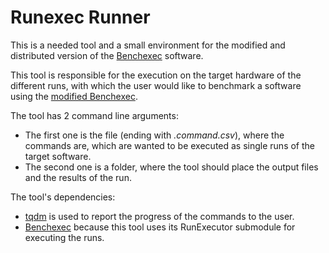 # Runexec Runner

This is a needed tool and a small environment for the modified and distributed version of the [Benchexec](https://github.com/sosy-lab/benchexec) software.

This tool is responsible for the execution on the target hardware of the different runs, with which the user would like to benchmark a software using the [modified Benchexec](https://github.com/Breinich/benchexec).

The tool has 2 command line arguments:
- The first one is the file (ending with *.command.csv*), where the commands are, which are wanted to be executed as single runs of the target software.
- The second one is a folder, where the tool should place the output files and the results of the run.

The tool's dependencies:
- [tqdm](https://pypi.org/project/tqdm/) is used to report the progress of the commands to the user.
- [Benchexec](https://pypi.org/project/BenchExec/) because this tool uses its RunExecutor submodule for executing the runs.
